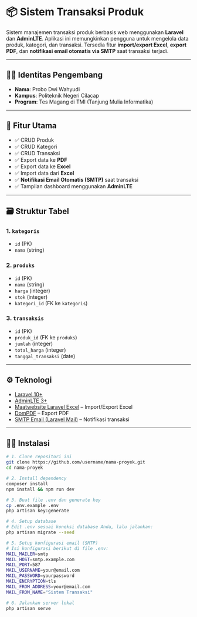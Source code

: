 # 📦 Sistem Transaksi Produk

Sistem manajemen transaksi produk berbasis web menggunakan **Laravel** dan **AdminLTE**. Aplikasi ini memungkinkan pengguna untuk mengelola data produk, kategori, dan transaksi. Tersedia fitur **import/export Excel**, **export PDF**, dan **notifikasi email otomatis via SMTP** saat transaksi terjadi.

---

## 🙋‍♂️ Identitas Pengembang

- **Nama**: Probo Dwi Wahyudi  
- **Kampus**: Politeknik Negeri Cilacap  
- **Program**: Tes Magang di TMI (Tanjung Mulia Informatika)

---

## 🚀 Fitur Utama

- ✅ CRUD Produk
- ✅ CRUD Kategori
- ✅ CRUD Transaksi
- ✅ Export data ke **PDF**
- ✅ Export data ke **Excel**
- ✅ Import data dari **Excel**
- ✅ **Notifikasi Email Otomatis (SMTP)** saat transaksi
- ✅ Tampilan dashboard menggunakan **AdminLTE**

---

## 🗃️ Struktur Tabel

### 1. `kategoris`
- `id` (PK)
- `nama` (string)

### 2. `produks`
- `id` (PK)
- `nama` (string)
- `harga` (integer)
- `stok` (integer)
- `kategori_id` (FK ke `kategoris`)

### 3. `transaksis`
- `id` (PK)
- `produk_id` (FK ke `produks`)
- `jumlah` (integer)
- `total_harga` (integer)
- `tanggal_transaksi` (date)

---

## ⚙️ Teknologi

- [Laravel 10+](https://laravel.com/)
- [AdminLTE 3+](https://adminlte.io/)
- [Maatwebsite Laravel Excel](https://laravel-excel.com/) – Import/Export Excel
- [DomPDF](https://github.com/barryvdh/laravel-dompdf) – Export PDF
- [SMTP Email (Laravel Mail)](https://laravel.com/docs/mail) – Notifikasi transaksi

---

## 🧑‍💻 Instalasi

```bash
# 1. Clone repositori ini
git clone https://github.com/username/nama-proyek.git
cd nama-proyek

# 2. Install dependency
composer install
npm install && npm run dev

# 3. Buat file .env dan generate key
cp .env.example .env
php artisan key:generate

# 4. Setup database
# Edit .env sesuai koneksi database Anda, lalu jalankan:
php artisan migrate --seed

# 5. Setup konfigurasi email (SMTP)
# Isi konfigurasi berikut di file .env:
MAIL_MAILER=smtp
MAIL_HOST=smtp.example.com
MAIL_PORT=587
MAIL_USERNAME=your@email.com
MAIL_PASSWORD=yourpassword
MAIL_ENCRYPTION=tls
MAIL_FROM_ADDRESS=your@email.com
MAIL_FROM_NAME="Sistem Transaksi"

# 6. Jalankan server lokal
php artisan serve
